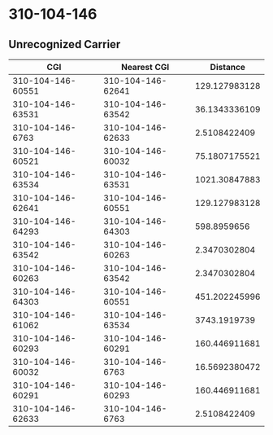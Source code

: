 # 310-104-146
## Unrecognized Carrier


| CGI | Nearest CGI | Distance |
|-----|-------------|----------|
| 310-104-146-60551 | 310-104-146-62641 | 129.127983128 |
| 310-104-146-63531 | 310-104-146-63542 | 36.1343336109 |
| 310-104-146-6763 | 310-104-146-62633 | 2.5108422409 |
| 310-104-146-60521 | 310-104-146-60032 | 75.1807175521 |
| 310-104-146-63534 | 310-104-146-63531 | 1021.30847883 |
| 310-104-146-62641 | 310-104-146-60551 | 129.127983128 |
| 310-104-146-64293 | 310-104-146-64303 | 598.8959656 |
| 310-104-146-63542 | 310-104-146-60263 | 2.3470302804 |
| 310-104-146-60263 | 310-104-146-63542 | 2.3470302804 |
| 310-104-146-64303 | 310-104-146-60551 | 451.202245996 |
| 310-104-146-61062 | 310-104-146-63534 | 3743.1919739 |
| 310-104-146-60293 | 310-104-146-60291 | 160.446911681 |
| 310-104-146-60032 | 310-104-146-6763 | 16.5692380472 |
| 310-104-146-60291 | 310-104-146-60293 | 160.446911681 |
| 310-104-146-62633 | 310-104-146-6763 | 2.5108422409 |

